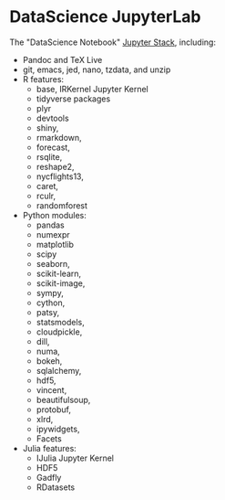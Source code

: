 # DataScience JupyterLab

The "DataScience Notebook" [Jupyter Stack](https://jupyter-docker-stacks.readthedocs.io/en/latest/using/selecting.html#jupyter-datascience-notebook), including:

* Pandoc and TeX Live
* git, emacs, jed, nano, tzdata, and unzip
* R features: 
  * base, IRKernel Jupyter Kernel
  * tidyverse packages
  * plyr
  * devtools
  * shiny, 
  * rmarkdown, 
  * forecast, 
  * rsqlite, 
  * reshape2, 
  * nycflights13, 
  * caret, 
  * rculr, 
  * randomforest
* Python modules: 
  * pandas
  * numexpr
  * matplotlib
  * scipy 
  * seaborn, 
  * scikit-learn, 
  * scikit-image, 
  * sympy, 
  * cython, 
  * patsy, 
  * statsmodels, 
  * cloudpickle, 
  * dill, 
  * numa, 
  * bokeh, 
  * sqlalchemy, 
  * hdf5, 
  * vincent, 
  * beautifulsoup, 
  * protobuf, 
  * xlrd, 
  * ipywidgets, 
  * Facets
* Julia features: 
  * IJulia Jupyter Kernel
  * HDF5
  * Gadfly
  * RDatasets 
